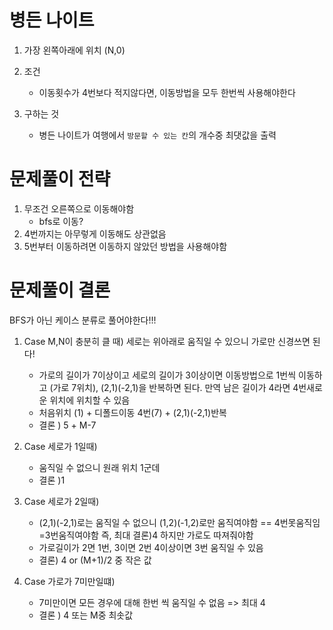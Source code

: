 # 병든 나이트

1. 가장 왼쪽아래에 위치 (N,0)
2. 조건

   - 이동횟수가 4번보다 적지않다면, 이동방법을 모두 한번씩 사용해야한다

3. 구하는 것
   - 병든 나이트가 여행에서 `방문할 수 있는 칸`의 개수중 최댓값을 출력

# 문제풀이 전략

1. 무조건 오른쪽으로 이동해야함
   - bfs로 이동?
2. 4번까지는 아무렇게 이동해도 상관없음
3. 5번부터 이동하려면 이동하지 않았던 방법을 사용해야함

# 문제풀이 결론

BFS가 아닌 케이스 분류로 풀어야한다!!!

1. Case M,N이 충분히 클 때)
   세로는 위아래로 움직일 수 있으니 가로만 신경쓰면 된다!

   - 가로의 길이가 7이상이고 세로의 길이가 3이상이면 이동방법으로 1번씩 이동하고 (가로 7위치), (2,1)(-2,1)을 반복하면 된다. 만역 남은 길이가 4라면 4번새로운 위치에 위치할 수 있음
   - 처음위치 (1) + 디폴드이동 4번(7) + (2,1)(-2,1)반복
   - 결론 ) 5 + M-7

2. Case 세로가 1일때)
   - 움직일 수 없으니 원래 위치 1군데
   - 결론 )1
3. Case 세로가 2일때)

   - (2,1)(-2,1)로는 움직일 수 없으니 (1,2)(-1,2)로만 움직여야함 == 4번못움직임=3번움직여야함 즉, 최대 결론)4 하지만 가로도 따져줘야함
   - 가로길이가 2면 1번, 3이면 2번 4이상이면 3번 움직일 수 있음
   - 결론) 4 or (M+1)/2 중 작은 값

4. Case 가로가 7미만일떄)
   - 7미만이면 모든 경우에 대해 한번 씩 움직일 수 없음 => 최대 4
   - 결론 ) 4 또는 M중 최솟값
